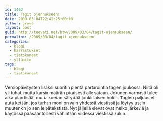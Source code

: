 ```yaml
---
id: 1462
title: Tagit ojennukseen!
date: 2009-03-04T22:41:25+00:00
author: grove
layout: post
guid: http://teevati.net/btw/2009/03/04/tagit-ojennukseen/
permalink: /2009/03/04/tagit-ojennukseen/
categories:
  - blogi
  - harrastukset
  - tietokoneet
  - ylläpito
tags:
  - blogi
  - tietokoneet
---
```

Versiopäivitysten lisäksi suoritin pientä parturointia tagien joukossa. Niitä oli yli tuhat, mutta karsin määrän pikaisesti alle sataan. Jokunen varmasti tulee aika pian lisää, mutta koetan säilyttää jonkinlaisen holtin. Tagien paljous ei auta ketään, jos turhan moni on vain yhdessä viestissä ja löytyy usein muutenkin jo sen leipätekstistä. Nyt jäljellä olevat ovat melko järkeviä ja käytössä pääsääntöisesti vähintään viidessä viestissä kukin.